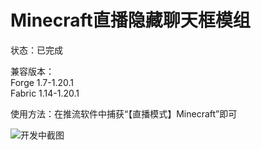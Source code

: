 # Minecraft直播隐藏聊天框模组

状态：已完成  

兼容版本：  
Forge 1.7-1.20.1  
Fabric 1.14-1.20.1  

使用方法：在推流软件中捕获“【直播模式】Minecraft”即可

![开发中截图](https://user-images.githubusercontent.com/121000471/218114155-3dd1e712-376a-41db-a13d-fdfd4f07847f.png)

